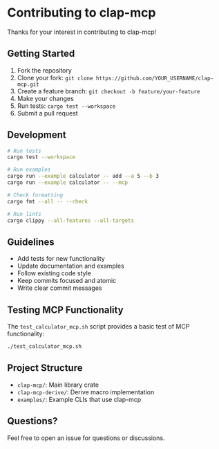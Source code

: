 # Contributing to clap-mcp

Thanks for your interest in contributing to clap-mcp!

## Getting Started

1. Fork the repository
2. Clone your fork: `git clone https://github.com/YOUR_USERNAME/clap-mcp.git`
3. Create a feature branch: `git checkout -b feature/your-feature`
4. Make your changes
5. Run tests: `cargo test --workspace`
6. Submit a pull request

## Development

```bash
# Run tests
cargo test --workspace

# Run examples
cargo run --example calculator -- add --a 5 --b 3
cargo run --example calculator -- --mcp

# Check formatting
cargo fmt --all -- --check

# Run lints
cargo clippy --all-features --all-targets
```

## Guidelines

- Add tests for new functionality
- Update documentation and examples
- Follow existing code style
- Keep commits focused and atomic
- Write clear commit messages

## Testing MCP Functionality

The `test_calculator_mcp.sh` script provides a basic test of MCP functionality:

```bash
./test_calculator_mcp.sh
```

## Project Structure

- `clap-mcp/`: Main library crate
- `clap-mcp-derive/`: Derive macro implementation
- `examples/`: Example CLIs that use clap-mcp

## Questions?

Feel free to open an issue for questions or discussions.